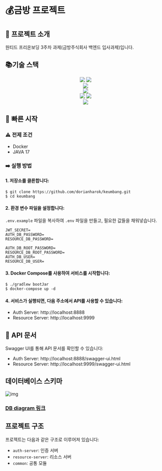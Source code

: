# 💰금방 프로젝트
## 🏁 프로젝트 소개
원티드 프리온보딩 3주차 과제(금방주식회사 백엔드 입사과제)입니다.

## 📚기술 스택
<div align=center> 
  <img src="https://img.shields.io/badge/Kotlin-7F52FF?style=for-the-badge&logo=Kotlin&logoColor=white"> 
  <img src="https://img.shields.io/badge/springboot%203.3.3-6DB33F?style=for-the-badge&logo=springboot&logoColor=white">
</br>
  <img src="https://img.shields.io/badge/MariaDB-003545?style=for-the-badge&logo=mariadb&logoColor=white">
</br>
  <img src="https://img.shields.io/badge/spring%20data%20jpa-6D597A?style=for-the-badge&logo=spring&logoColor=white">
</br>
  <img src="https://img.shields.io/badge/docker-2496ED?style=for-the-badge&logo=docker&logoColor=white">
  <img src="https://img.shields.io/badge/docker--compose-F7A81B?style=for-the-badge&logo=docker&logoColor=white">
</br>
  <img src="https://img.shields.io/badge/-Swagger-%23Clojure?style=for-the-badge&logo=swagger&logoColor=white">
</div>

## 🚀 빠른 시작
### ⚠️ 전제 조건
- Docker
- JAVA 17

### ➡️ 실행 방법

#### 1. 저장소를 클론합니다:
```
$ git clone https://github.com/dorianharok/keumbang.git
$ cd keumbang
```
#### 2. 환경 변수 파일을 설정합니다:</br>
   `.env.example` 파일을 복사하여 `.env` 파일을 만들고, 필요한 값들을 채워넣습니다.
```
JWT_SECRET=
AUTH_DB_PASSWORD=
RESOURCE_DB_PASSWORD=

AUTH_DB_ROOT_PASSWORD=
RESOURCE_DB_ROOT_PASSWORD=
AUTH_DB_USER=
RESOURCE_DB_USER=
```

#### 3. Docker Compose를 사용하여 서비스를 시작합니다:
```
$ ./gradlew bootJar
$ docker-compose up -d
```
#### 4. 서비스가 실행되면, 다음 주소에서 API를 사용할 수 있습니다:
- Auth Server: http://localhost:8888
- Resource Server: http://localhost:9999

## 📑 API 문서
Swagger UI를 통해 API 문서를 확인할 수 있습니다:
- Auth Server: http://localhost:8888/swagger-ui.html
- Resource Server: http://localhost:9999/swagger-ui.html

## 데이터베이스 스키마
![img](https://github.com/user-attachments/assets/9045970e-7ffe-4734-9b7b-b25832d256d8)
### [DB diagram 링크](https://dbdiagram.io/d/66df0a47550cd927eaa3fde7)

## 프로젝트 구조

프로젝트는 다음과 같은 구조로 이루어져 있습니다:

- `auth-server`: 인증 서버
- `resource-server`: 리소스 서버
- `common`: 공통 모듈
